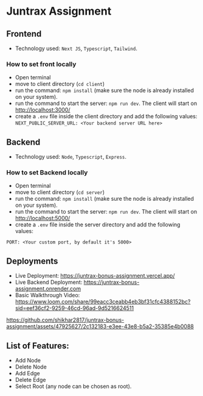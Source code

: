 # Juntrax Assignment

## Frontend

-   Technology used: `Next JS`, `Typescript`, `Tailwind`.

### How to set front locally

-   Open terminal
-   move to client directory (`cd client`)
-   run the command: `npm install` (make sure the node is already installed on your system).
-   run the command to start the server: `npm run dev`. The client will start on [http://localhost:3000/](http://localhost:3000/)
-   create a `.env` file inside the client directory and add the following values:
    `NEXT_PUBLIC_SERVER_URL: <Your backend server URL here>`

## Backend

-   Technology used: `Node`, `Typescript`, `Express`.

### How to set Backend locally

-   Open terminal
-   move to client directory (`cd server`)
-   run the command: `npm install` (make sure the node is already installed on your system).
-   run the command to start the server: `npm run dev`. The client will start on [http://localhost:5000/](http://localhost:5000/)
-   create a `.env` file inside the server directory and add the following values:

```
PORT: <Your custom port, by default it's 5000>
```


## Deployments

-   Live Deployment: https://juntrax-bonus-assignment.vercel.app/
-   Live Backend Deployment: https://juntrax-bonus-assignment.onrender.com
-   Basic Walkthrough Video: https://www.loom.com/share/99eacc3ceabb4eb3bf31cfc4388152bc?sid=eef36cf2-9259-46cd-96ad-9d5216624511



https://github.com/shikhar2817/juntrax-bonus-assignment/assets/47925627/2c132183-e3ee-43e8-b5a2-35385e4b0088



## List of Features:

-   Add Node
-   Delete Node
-   Add Edge
-   Delete Edge
-   Select Root (any node can be chosen as root).
